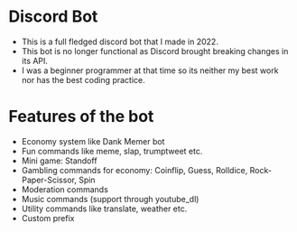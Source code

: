 # Discord Bot
- This is a full fledged discord bot that I made in 2022.
- This bot is no longer functional as Discord brought breaking changes in its API.
- I was a beginner programmer at that time so its neither my best work nor has the best coding practice.

# Features of the bot
- Economy system like Dank Memer bot
- Fun commands like meme, slap, trumptweet etc.
- Mini game: Standoff
- Gambling commands for economy: Coinflip, Guess, Rolldice, Rock-Paper-Scissor, Spin
- Moderation commands
- Music commands (support through youtube_dl)
- Utility commands like translate, weather etc.
- Custom prefix

